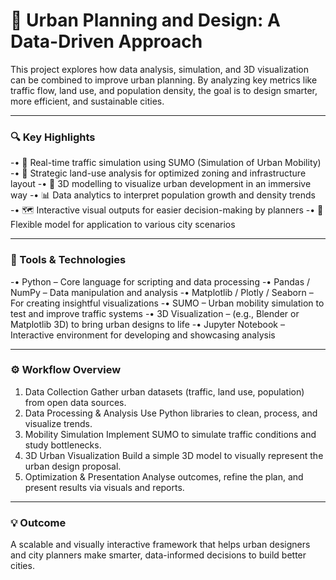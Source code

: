 
# 🌆 Urban Planning and Design: A Data-Driven Approach
This project explores how data analysis, simulation, and 3D visualization can be combined to improve urban planning. By analyzing key metrics like traffic flow, land use, and population density, the goal is to design smarter, more efficient, and sustainable cities.
________________________________________
### 🔍 Key Highlights
-•	📌 Real-time traffic simulation using SUMO (Simulation of Urban Mobility)
-•	🧭 Strategic land-use analysis for optimized zoning and infrastructure layout
-•	🧱 3D modelling to visualize urban development in an immersive way
-•	📊 Data analytics to interpret population growth and density trends
-•	🗺️ Interactive visual outputs for easier decision-making by planners
-•	🔁 Flexible model for application to various city scenarios
________________________________________
### 🧰 Tools & Technologies
-•	Python – Core language for scripting and data processing
-•	Pandas / NumPy – Data manipulation and analysis
-•	Matplotlib / Plotly / Seaborn – For creating insightful visualizations
-•	SUMO – Urban mobility simulation to test and improve traffic systems
-•	3D Visualization – (e.g., Blender or Matplotlib 3D) to bring urban designs to life
-•	Jupyter Notebook – Interactive environment for developing and showcasing analysis
________________________________________
### ⚙️ Workflow Overview
1.	Data Collection
Gather urban datasets (traffic, land use, population) from open data sources.
2.	Data Processing & Analysis
Use Python libraries to clean, process, and visualize trends.
3.	Mobility Simulation
Implement SUMO to simulate traffic conditions and study bottlenecks.
4.	3D Urban Visualization
Build a simple 3D model to visually represent the urban design proposal.
5.	Optimization & Presentation
Analyse outcomes, refine the plan, and present results via visuals and reports.
________________________________________
### 💡 Outcome
A scalable and visually interactive framework that helps urban designers and city planners make smarter, data-informed decisions to build better cities.

